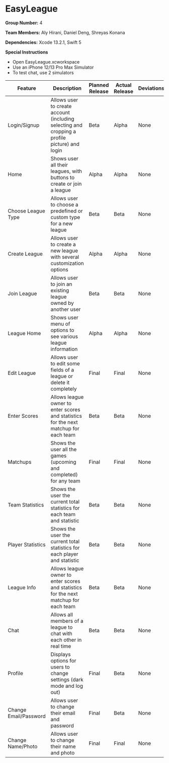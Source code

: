 # EasyLeague

**Group Number:** 4

**Team Members:** Aly Hirani, Daniel Deng, Shreyas Konana

**Dependencies:** Xcode 13.2.1, Swift 5

**Special Instructions**
- Open EasyLeague.xcworkspace
- Use an iPhone 12/13 Pro Max Simulator
- To test chat, use 2 simulators

| Feature | Description | Planned Release | Actual Release | Deviations | Breakdown |
| ------- | ----------- | --------------- | -------------- | ---------- | --------- |
| Login/Signup | Allows user to create account (including selecting and cropping a profile picture) and login | Beta | Alpha | None | Daniel (50%)<br>Shreyas (50%) |
| Home | Shows user all their leagues, with buttons to create or join a league | Alpha | Alpha | None | Aly (100%) |
| Choose League Type | Allows user to choose a predefined or custom type for a new league | Beta | Beta | None | Aly (100%) |
| Create League | Allows user to create a new league with several customization options | Alpha | Alpha | None | Daniel (100%) |
| Join League | Allows user to join an existing league owned by another user | Beta | Beta | None | Aly (100%) |
| League Home | Shows user menu of options to see various league information | Alpha | Alpha | None | Aly (100%) |
| Edit League | Allows user to edit some fields of a league or delete it completely | Final | Final | None | Aly (100%) |
| Enter Scores | Allows league owner to enter scores and statistics for the next matchup for each team | Beta | Beta | None | Aly (100%) |
| Matchups | Shows the user all the games (upcoming and completed) for any team | Final | Final | None | Shreyas (100%) |
| Team Statistics | Shows the user the current total statistics for each team and statistic | Beta | Beta | None | Daniel (100%) |
| Player Statistics | Shows the user the current total statistics for each player and statistic | Beta | Beta | None | Aly (50%)<br>Daniel (50%) |
| League Info | Allows league owner to enter scores and statistics for the next matchup for each team | Beta | Beta | None | Aly (50%)<br>Shreyas (50%) |
| Chat | Allows all members of a league to chat with each other in real time | Beta | Beta | None | Aly (100%) |
| Profile | Displays options for users to change settings (dark mode and log out) | Final | Beta | None | Aly (100%) |
| Change Email/Password | Allows user to change their email and password | Final | Beta | None | Daniel (100%) |
| Change Name/Photo | Allows user to change their name and photo | Final | Final | None | Shreyas (100%) |
